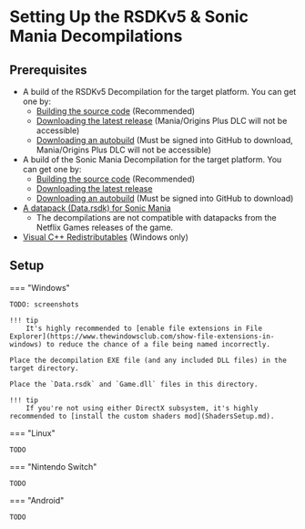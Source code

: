 # Setting Up the RSDKv5 & Sonic Mania Decompilations

## Prerequisites
- A build of the RSDKv5 Decompilation for the target platform. You can get one by:
    - [Building the source code](Building.md) (Recommended)
    - [Downloading the latest release](https://github.com/RSDKModding/RSDKv5-Decompilation/releases/latest) (Mania/Origins Plus DLC will not be accessible)
    - [Downloading an autobuild](https://github.com/RSDKModding/RSDKv5-Decompilation/actions) (Must be signed into GitHub to download, Mania/Origins Plus DLC will not be accessible)
- A build of the Sonic Mania Decompilation for the target platform. You can get one by:
    - [Building the source code](Building.md) (Recommended)
    - [Downloading the latest release](https://github.com/RSDKModding/Sonic-Mania-Decompilation/releases/latest)
    - [Downloading an autobuild](https://github.com/RSDKModding/Sonic-Mania-Decompilation/actions) (Must be signed into GitHub to download)
- [A datapack (Data.rsdk) for Sonic Mania](../../Games/SonicMania/Datapack/README.md)
    - The decompilations are not compatible with datapacks from the Netflix Games releases of the game.
- [Visual C++ Redistributables](https://learn.microsoft.com/en-us/cpp/windows/latest-supported-vc-redist?view=msvc-170) (Windows only)

## Setup
=== "Windows"

    TODO: screenshots

    !!! tip
	    It's highly recommended to [enable file extensions in File Explorer](https://www.thewindowsclub.com/show-file-extensions-in-windows) to reduce the chance of a file being named incorrectly.

    Place the decompilation EXE file (and any included DLL files) in the target directory.

    Place the `Data.rsdk` and `Game.dll` files in this directory.

    !!! tip
        If you're not using either DirectX subsystem, it's highly recommended to [install the custom shaders mod](ShadersSetup.md).

=== "Linux"

    TODO

=== "Nintendo Switch"

    TODO

=== "Android"

    TODO
